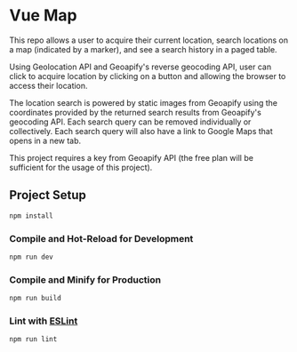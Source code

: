 # Vue Map

This repo allows a user to acquire their current location, search locations on a map (indicated by a marker), and see a search history in a paged table.

Using Geolocation API and Geoapify's reverse geocoding API, user can click to acquire location by clicking on a button and allowing the browser to access their location.

The location search is powered by static images from Geoapify using the coordinates provided by the returned search results from Geoapify's geocoding API.  Each search query can be removed individually or collectively.  Each search query will also have a link to Google Maps that opens in a new tab.

This project requires a key from Geoapify API (the free plan will be sufficient for the usage of this project).

## Project Setup

```sh
npm install
```

### Compile and Hot-Reload for Development

```sh
npm run dev
```

### Compile and Minify for Production

```sh
npm run build
```

### Lint with [ESLint](https://eslint.org/)

```sh
npm run lint
```
